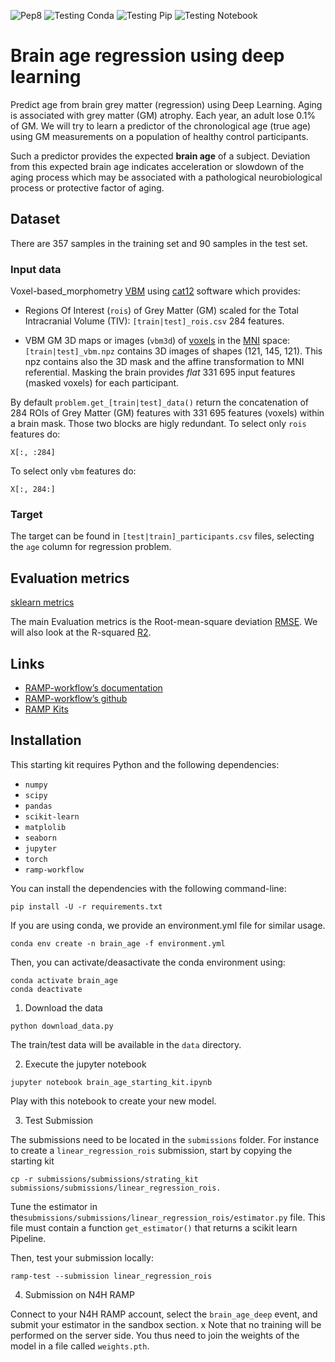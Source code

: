 ![Pep8](https://github.com/ramp-kits/brain_age_deep/actions/workflows/pep8.yml/badge.svg)
![Testing Conda](https://github.com/ramp-kits/brain_age_deep/actions/workflows/testing_conda.yml/badge.svg)
![Testing Pip](https://github.com/ramp-kits/brain_age_deep/actions/workflows/testing_pip.yml/badge.svg)
![Testing Notebook](https://github.com/ramp-kits/brain_age_deep/actions/workflows/testing_notebook.yml/badge.svg)


# Brain age regression using deep learning

Predict age from brain grey matter (regression) using Deep Learning.
Aging is associated with grey matter (GM) atrophy. Each year, an adult lose
0.1% of GM. We will try to learn a predictor of the chronological age (true age)
using GM measurements on a population of healthy control participants.

Such a predictor provides the expected **brain age** of a subject. Deviation from
this expected brain age indicates acceleration or slowdown of the aging process
which may be associated with a pathological neurobiological process or protective factor of aging.

## Dataset

There are 357 samples in the training set and 90 samples in the test set.

### Input data

Voxel-based_morphometry [VBM](https://en.wikipedia.org/wiki/Voxel-based_morphometry)
using [cat12](http://www.neuro.uni-jena.de/cat/) software which provides:

- Regions Of Interest (`rois`) of Grey Matter (GM) scaled for the Total
  Intracranial Volume (TIV): `[train|test]_rois.csv` 284 features.

- VBM GM 3D maps or images (`vbm3d`) of [voxels](https://en.wikipedia.org/wiki/Voxel) in the
  [MNI](https://en.wikipedia.org/wiki/Talairach_coordinates) space:
  `[train|test]_vbm.npz` contains 3D images of shapes (121, 145, 121).
  This npz contains also the 3D mask and the affine transformation to MNI
  referential. Masking the brain provides *flat* 331 695 input features (masked voxels)
  for each participant.

By default `problem.get_[train|test]_data()` return the concatenation of 284 ROIs of
Grey Matter (GM) features with 331 695 features (voxels) within a brain mask.
Those two blocks are higly redundant.
To select only `rois` features do:

```
X[:, :284]
```

To select only `vbm` features do:

```
X[:, 284:]
```

### Target

The target can be found in `[test|train]_participants.csv` files, selecting the
`age` column for regression problem.

## Evaluation metrics

[sklearn metrics](https://scikit-learn.org/stable/modules/model_evaluation.html)

The main Evaluation metrics is the Root-mean-square deviation
[RMSE](https://en.wikipedia.org/wiki/Root-mean-square_deviation). We will also
look at the R-squared
[R2](https://en.wikipedia.org/wiki/Coefficient_of_determination).

## Links

- [RAMP-workflow’s documentation](https://paris-saclay-cds.github.io/ramp-workflow)
- [RAMP-workflow’s github](https://github.com/paris-saclay-cds/ramp-workflow)
- [RAMP Kits](https://github.com/ramp-kits)

## Installation

This starting kit requires Python and the following dependencies:

* `numpy`
* `scipy`
* `pandas`
* `scikit-learn`
* `matplolib`
* `seaborn`
* `jupyter`
* `torch`
* `ramp-workflow`

You can install the dependencies with the following command-line:

```
pip install -U -r requirements.txt
```

If you are using conda, we provide an environment.yml file for similar usage.

```
conda env create -n brain_age -f environment.yml
```

Then, you can activate/deasactivate the conda environment using:

```
conda activate brain_age
conda deactivate
```

1. Download the data

```
python download_data.py
```

The train/test data will be available in the `data` directory.

2. Execute the jupyter notebook

```
jupyter notebook brain_age_starting_kit.ipynb
```

Play with this notebook to create your new model.

3. Test Submission

The submissions need to be located in the `submissions` folder.
For instance to create a `linear_regression_rois` submission, start by
copying the starting kit

```
cp -r submissions/submissions/strating_kit submissions/submissions/linear_regression_rois.
```
 
Tune the estimator in the`submissions/submissions/linear_regression_rois/estimator.py` file.
This file must contain a function `get_estimator()` that returns a scikit learn Pipeline.

Then, test your submission locally:

```
ramp-test --submission linear_regression_rois
```

4. Submission on N4H RAMP

Connect to your N4H RAMP account, select the `brain_age_deep` event, and submit your estimator in the
sandbox section. x
Note that no training will be performed on the server side.
You thus need to join the weights of the model in a file called `weights.pth`.

